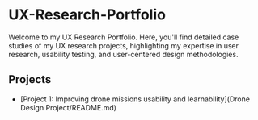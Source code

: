# UX-Research-Portfolio

Welcome to my UX Research Portfolio. Here, you'll find detailed case studies of my UX research projects, highlighting my expertise in user research, usability testing, and user-centered design methodologies.

## Projects

- [Project 1: Improving drone missions usability and learnability](Drone Design Project/README.md)
